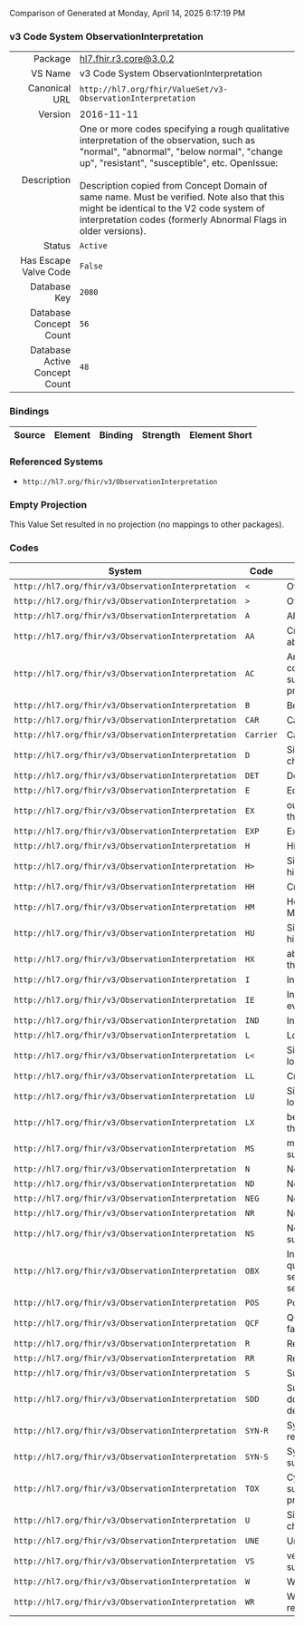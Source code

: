 Comparison of 
Generated at Monday, April 14, 2025 6:17:19 PM

### v3 Code System ObservationInterpretation

|      |     |
| ---: | --- |
| Package | hl7.fhir.r3.core@3.0.2 |
| VS Name | v3 Code System ObservationInterpretation |
| Canonical URL | `http://hl7.org/fhir/ValueSet/v3-ObservationInterpretation` |
| Version | 2016-11-11 |
| Description | One or more codes specifying a rough qualitative interpretation of the observation, such as "normal", "abnormal", "below normal", "change up", "resistant", "susceptible", etc.  OpenIssue:<br/><br/>Description copied from Concept Domain of same name.  Must be verified.  Note also that this might be identical to the V2 code system of interpretation codes (formerly Abnormal Flags in older versions). |
| Status | `Active` |
| Has Escape Valve Code | `False` |
| Database Key | `2080` |
| Database Concept Count | `56` |
| Database Active Concept Count | `48` |
### Bindings

| Source | Element | Binding | Strength | Element Short |
| ------ | ------- | ------- | -------- | ------------- |

### Referenced Systems

* `http://hl7.org/fhir/v3/ObservationInterpretation`
### Empty Projection

This Value Set resulted in no projection (no mappings to other packages).

### Codes

| System | Code | Display |
| ------ | ---- | ------- |
| `http://hl7.org/fhir/v3/ObservationInterpretation` | `<` | Off scale low |
| `http://hl7.org/fhir/v3/ObservationInterpretation` | `>` | Off scale high |
| `http://hl7.org/fhir/v3/ObservationInterpretation` | `A` | Abnormal |
| `http://hl7.org/fhir/v3/ObservationInterpretation` | `AA` | Critical abnormal |
| `http://hl7.org/fhir/v3/ObservationInterpretation` | `AC` | Anti-complementary substances present |
| `http://hl7.org/fhir/v3/ObservationInterpretation` | `B` | Better |
| `http://hl7.org/fhir/v3/ObservationInterpretation` | `CAR` | Carrier |
| `http://hl7.org/fhir/v3/ObservationInterpretation` | `Carrier` | Carrier |
| `http://hl7.org/fhir/v3/ObservationInterpretation` | `D` | Significant change down |
| `http://hl7.org/fhir/v3/ObservationInterpretation` | `DET` | Detected |
| `http://hl7.org/fhir/v3/ObservationInterpretation` | `E` | Equivocal |
| `http://hl7.org/fhir/v3/ObservationInterpretation` | `EX` | outside threshold |
| `http://hl7.org/fhir/v3/ObservationInterpretation` | `EXP` | Expected |
| `http://hl7.org/fhir/v3/ObservationInterpretation` | `H` | High |
| `http://hl7.org/fhir/v3/ObservationInterpretation` | `H>` | Significantly high |
| `http://hl7.org/fhir/v3/ObservationInterpretation` | `HH` | Critical high |
| `http://hl7.org/fhir/v3/ObservationInterpretation` | `HM` | Hold for Medical Review |
| `http://hl7.org/fhir/v3/ObservationInterpretation` | `HU` | Significantly high |
| `http://hl7.org/fhir/v3/ObservationInterpretation` | `HX` | above high threshold |
| `http://hl7.org/fhir/v3/ObservationInterpretation` | `I` | Intermediate |
| `http://hl7.org/fhir/v3/ObservationInterpretation` | `IE` | Insufficient evidence |
| `http://hl7.org/fhir/v3/ObservationInterpretation` | `IND` | Indeterminate |
| `http://hl7.org/fhir/v3/ObservationInterpretation` | `L` | Low |
| `http://hl7.org/fhir/v3/ObservationInterpretation` | `L<` | Significantly low |
| `http://hl7.org/fhir/v3/ObservationInterpretation` | `LL` | Critical low |
| `http://hl7.org/fhir/v3/ObservationInterpretation` | `LU` | Significantly low |
| `http://hl7.org/fhir/v3/ObservationInterpretation` | `LX` | below low threshold |
| `http://hl7.org/fhir/v3/ObservationInterpretation` | `MS` | moderately susceptible |
| `http://hl7.org/fhir/v3/ObservationInterpretation` | `N` | Normal |
| `http://hl7.org/fhir/v3/ObservationInterpretation` | `ND` | Not detected |
| `http://hl7.org/fhir/v3/ObservationInterpretation` | `NEG` | Negative |
| `http://hl7.org/fhir/v3/ObservationInterpretation` | `NR` | Non-reactive |
| `http://hl7.org/fhir/v3/ObservationInterpretation` | `NS` | Non-susceptible |
| `http://hl7.org/fhir/v3/ObservationInterpretation` | `OBX` | Interpretation qualifiers in separate OBX segments |
| `http://hl7.org/fhir/v3/ObservationInterpretation` | `POS` | Positive |
| `http://hl7.org/fhir/v3/ObservationInterpretation` | `QCF` | Quality control failure |
| `http://hl7.org/fhir/v3/ObservationInterpretation` | `R` | Resistant |
| `http://hl7.org/fhir/v3/ObservationInterpretation` | `RR` | Reactive |
| `http://hl7.org/fhir/v3/ObservationInterpretation` | `S` | Susceptible |
| `http://hl7.org/fhir/v3/ObservationInterpretation` | `SDD` | Susceptible-dose dependent |
| `http://hl7.org/fhir/v3/ObservationInterpretation` | `SYN-R` | Synergy - resistant |
| `http://hl7.org/fhir/v3/ObservationInterpretation` | `SYN-S` | Synergy - susceptible |
| `http://hl7.org/fhir/v3/ObservationInterpretation` | `TOX` | Cytotoxic substance present |
| `http://hl7.org/fhir/v3/ObservationInterpretation` | `U` | Significant change up |
| `http://hl7.org/fhir/v3/ObservationInterpretation` | `UNE` | Unexpected |
| `http://hl7.org/fhir/v3/ObservationInterpretation` | `VS` | very susceptible |
| `http://hl7.org/fhir/v3/ObservationInterpretation` | `W` | Worse |
| `http://hl7.org/fhir/v3/ObservationInterpretation` | `WR` | Weakly reactive |
